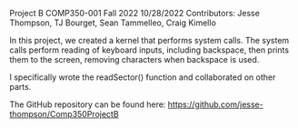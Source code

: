 Project B
COMP350-001 Fall 2022
10/28/2022
Contributors: Jesse Thompson, TJ Bourget, Sean Tammelleo, Craig Kimello

In this project, we created a kernel that performs system calls.
The system calls perform reading of keyboard inputs, including backspace, then prints them
to the screen, removing characters when backspace is used.

I specifically wrote the readSector() function and collaborated on other parts.

The GitHub repository can be found here: https://github.com/jesse-thompson/Comp350ProjectB
